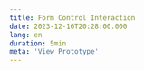 ```yaml
---
title: Form Control Interaction
date: 2023-12-16T20:28:00.000
lang: en
duration: 5min
meta: 'View Prototype'
---
```


<ErrorEmail />
